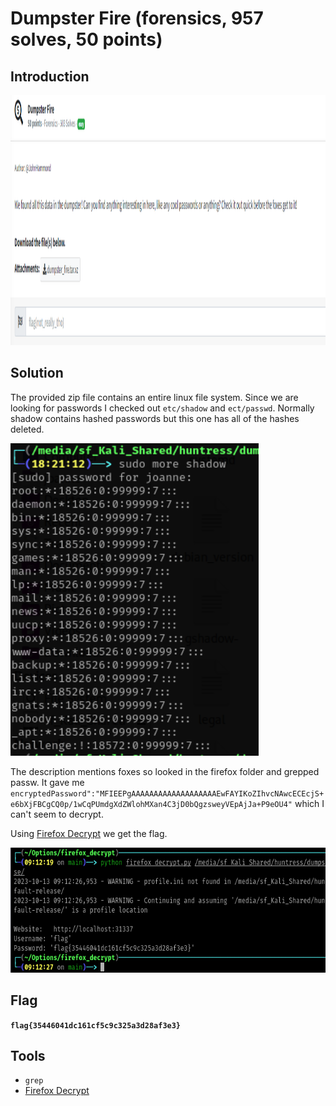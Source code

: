 # Dumpster Fire (forensics, 957 solves, 50 points)

## Introduction

<p align="left">
  <img height=400 img src=./readme_assets/dumpster-challenge.PNG/>
</p>

## Solution

The provided zip file contains an entire linux file system. Since we are looking for passwords I checked out `etc/shadow` and `ect/passwd`.  Normally shadow contains hashed passwords but this one has all of the hashes deleted.

<p align="left">
  <img height=500 img src=./readme_assets/dumpster-shadow.PNG/>
</p>

The description mentions foxes so looked in the firefox folder and grepped passw. It gave me `encryptedPassword":"MFIEEPgAAAAAAAAAAAAAAAAAAAEwFAYIKoZIhvcNAwcECEcjS+e6bXjFBCgCQ0p/1wCqPUmdgXdZWlohMXan4C3jD0bQgzsweyVEpAjJa+P9eOU4"` which I can't seem to decrypt. 

Using [Firefox Decrypt](https://github.com/unode/firefox_decrypt) we get the flag.

<p align="left">
  <img height=200 img src=./readme_assets/dumpster-flag.PNG/>
</p>

## Flag

**`flag{35446041dc161cf5c9c325a3d28af3e3}`**

## Tools

- `grep`
- [Firefox Decrypt](https://github.com/unode/firefox_decrypt)


